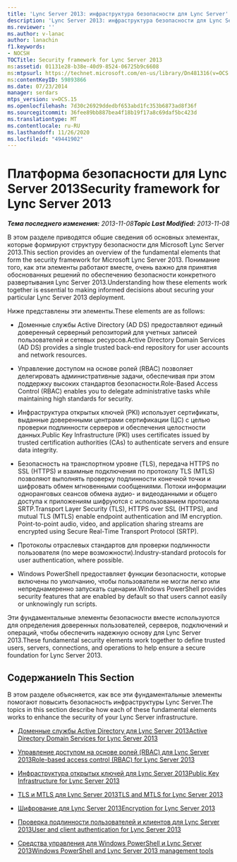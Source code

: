 ```yaml
---
title: 'Lync Server 2013: инфраструктура безопасности для Lync Server'
description: 'Lync Server 2013: инфраструктура безопасности для Lync Server.'
ms.reviewer: ''
ms.author: v-lanac
author: lanachin
f1.keywords:
- NOCSH
TOCTitle: Security framework for Lync Server 2013
ms:assetid: 01131e28-b38e-40d9-8524-06725b9c6608
ms:mtpsurl: https://technet.microsoft.com/en-us/library/Dn481316(v=OCS.15)
ms:contentKeyID: 59893866
ms.date: 07/23/2014
manager: serdars
mtps_version: v=OCS.15
ms.openlocfilehash: 7d30c26929ddedbf653abd1fc353b6873ad8f36f
ms.sourcegitcommit: 36fee89bb887bea4f18b19f17a8c69daf5bc423d
ms.translationtype: MT
ms.contentlocale: ru-RU
ms.lasthandoff: 11/26/2020
ms.locfileid: "49441902"
---
```

# <a name="security-framework-for-lync-server-2013"></a><span data-ttu-id="20daf-103">Платформа безопасности для Lync Server 2013</span><span class="sxs-lookup"><span data-stu-id="20daf-103">Security framework for Lync Server 2013</span></span>

<div data-xmlns="http://www.w3.org/1999/xhtml">

<div class="topic" data-xmlns="http://www.w3.org/1999/xhtml" data-msxsl="urn:schemas-microsoft-com:xslt" data-cs="https://msdn.microsoft.com/">

<div data-asp="https://msdn2.microsoft.com/asp">



</div>

<div id="mainSection">

<div id="mainBody"><span data-ttu-id="20daf-104">

<span> </span></span><span class="sxs-lookup"><span data-stu-id="20daf-104">

<span> </span></span></span>

<span data-ttu-id="20daf-105">_**Тема последнего изменения:** 2013-11-08_</span><span class="sxs-lookup"><span data-stu-id="20daf-105">_**Topic Last Modified:** 2013-11-08_</span></span>

<span data-ttu-id="20daf-106">В этом разделе приводятся общие сведения об основных элементах, которые формируют структуру безопасности для Microsoft Lync Server 2013.</span><span class="sxs-lookup"><span data-stu-id="20daf-106">This section provides an overview of the fundamental elements that form the security framework for Microsoft Lync Server 2013.</span></span> <span data-ttu-id="20daf-107">Понимание того, как эти элементы работают вместе, очень важно для принятия обоснованных решений по обеспечению безопасности конкретного развертывания Lync Server 2013.</span><span class="sxs-lookup"><span data-stu-id="20daf-107">Understanding how these elements work together is essential to making informed decisions about securing your particular Lync Server 2013 deployment.</span></span>

<span data-ttu-id="20daf-108">Ниже представлены эти элементы.</span><span class="sxs-lookup"><span data-stu-id="20daf-108">These elements are as follows:</span></span>

  - <span data-ttu-id="20daf-109">Доменные службы Active Directory (AD DS) предоставляют единый доверенный серверный репозиторий для учетных записей пользователей и сетевых ресурсов.</span><span class="sxs-lookup"><span data-stu-id="20daf-109">Active Directory Domain Services (AD DS) provides a single trusted back-end repository for user accounts and network resources.</span></span>

  - <span data-ttu-id="20daf-110">Управление доступом на основе ролей (RBAC) позволяет делегировать административные задачи, обеспечивая при этом поддержку высоких стандартов безопасности.</span><span class="sxs-lookup"><span data-stu-id="20daf-110">Role-Based Access Control (RBAC) enables you to delegate administrative tasks while maintaining high standards for security.</span></span>

  - <span data-ttu-id="20daf-111">Инфраструктура открытых ключей (PKI) использует сертификаты, выданные доверенными центрами сертификации (ЦС) с целью проверки подлинности серверов и обеспечения целостности данных.</span><span class="sxs-lookup"><span data-stu-id="20daf-111">Public Key Infrastructure (PKI) uses certificates issued by trusted certification authorities (CAs) to authenticate servers and ensure data integrity.</span></span>

  - <span data-ttu-id="20daf-p102">Безопасность на транспортном уровне (TLS), передача HTTPS по SSL (HTTPS) и взаимные подключения по протоколу TLS (MTLS) позволяют выполнять проверку подлинности конечной точки и шифровать обмен мгновенными сообщениями. Потоки информации одноранговых сеансов обмена аудио- и видеоданными и общего доступа к приложениям шифруются с использованием протокола SRTP.</span><span class="sxs-lookup"><span data-stu-id="20daf-p102">Transport Layer Security (TLS), HTTPS over SSL (HTTPS), and mutual TLS (MTLS) enable endpoint authentication and IM encryption. Point-to-point audio, video, and application sharing streams are encrypted using Secure Real-Time Transport Protocol (SRTP).</span></span>

  - <span data-ttu-id="20daf-114">Протоколы отраслевых стандартов для проверки подлинности пользователя (по мере возможности).</span><span class="sxs-lookup"><span data-stu-id="20daf-114">Industry-standard protocols for user authentication, where possible.</span></span>

  - <span data-ttu-id="20daf-115">Windows PowerShell предоставляет функции безопасности, которые включены по умолчанию, чтобы пользователи не могли легко или непреднамеренно запускать сценарии.</span><span class="sxs-lookup"><span data-stu-id="20daf-115">Windows PowerShell provides security features that are enabled by default so that users cannot easily or unknowingly run scripts.</span></span>

<span data-ttu-id="20daf-116">Эти фундаментальные элементы безопасности вместе используются для определения доверенных пользователей, серверов, подключений и операций, чтобы обеспечить надежную основу для Lync Server 2013.</span><span class="sxs-lookup"><span data-stu-id="20daf-116">These fundamental security elements work together to define trusted users, servers, connections, and operations to help ensure a secure foundation for Lync Server 2013.</span></span>

<div>

## <a name="in-this-section"></a><span data-ttu-id="20daf-117">Содержание</span><span class="sxs-lookup"><span data-stu-id="20daf-117">In This Section</span></span>

<span data-ttu-id="20daf-118">В этом разделе объясняется, как все эти фундаментальные элементы помогают повысить безопасность инфраструктуры Lync Server.</span><span class="sxs-lookup"><span data-stu-id="20daf-118">The topics in this section describe how each of these fundamental elements works to enhance the security of your Lync Server infrastructure.</span></span>

  - [<span data-ttu-id="20daf-119">Доменные службы Active Directory для Lync Server 2013</span><span class="sxs-lookup"><span data-stu-id="20daf-119">Active Directory Domain Services for Lync Server 2013</span></span>](lync-server-2013-active-directory-domain-services-for-lync-server.md)

  - [<span data-ttu-id="20daf-120">Управление доступом на основе ролей (RBAC) для Lync Server 2013</span><span class="sxs-lookup"><span data-stu-id="20daf-120">Role-based access control (RBAC) for Lync Server 2013</span></span>](lync-server-2013-role-based-access-control-rbac.md)

  - [<span data-ttu-id="20daf-121">Инфраструктура открытых ключей для Lync Server 2013</span><span class="sxs-lookup"><span data-stu-id="20daf-121">Public Key Infrastructure for Lync Server 2013</span></span>](lync-server-2013-public-key-infrastructure.md)

  - [<span data-ttu-id="20daf-122">TLS и MTLS для Lync Server 2013</span><span class="sxs-lookup"><span data-stu-id="20daf-122">TLS and MTLS for Lync Server 2013</span></span>](lync-server-2013-tls-and-mtls.md)

  - [<span data-ttu-id="20daf-123">Шифрование для Lync Server 2013</span><span class="sxs-lookup"><span data-stu-id="20daf-123">Encryption for Lync Server 2013</span></span>](lync-server-2013-encryption.md)

  - [<span data-ttu-id="20daf-124">Проверка подлинности пользователей и клиентов для Lync Server 2013</span><span class="sxs-lookup"><span data-stu-id="20daf-124">User and client authentication for Lync Server 2013</span></span>](lync-server-2013-user-and-client-authentication.md)

  - [<span data-ttu-id="20daf-125">Средства управления для Windows PowerShell и Lync Server 2013</span><span class="sxs-lookup"><span data-stu-id="20daf-125">Windows PowerShell and Lync Server 2013 management tools</span></span>](lync-server-2013-windows-powershell-and-lync-server-management-tools.md)

<span data-ttu-id="20daf-126"></div>

</div>

<span> </span>

</div>

</div>

</span><span class="sxs-lookup"><span data-stu-id="20daf-126"></div>

</div>

<span> </span>

</div>

</div>

</span></span></div>


